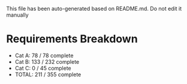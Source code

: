 This file has been auto-generated based on README.md. Do not edit it manually

# Requirements Breakdown

- Cat A:  78 / 78 complete
- Cat B:  133 / 232 complete
- Cat C:  0 / 45 complete
- TOTAL:  211 / 355 complete
